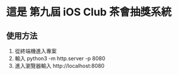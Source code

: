 # 這是 第九屆 iOS Club 茶會抽獎系統

## 使用方法

1. 從終端機進入專案
2. 輸入 python3 -m http.server -p 8080
3. 進入瀏覽器輸入 http://localhost:8080

